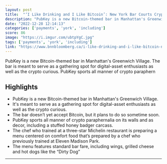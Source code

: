 ```yaml
---
layout: post
title:  "‘I Like Drinking and I Like Bitcoin’: New York Bar Courts Crypto Fans - BNN Bloomberg"
description: "PubKey is a new Bitcoin-themed bar in Manhattan's Greenwich Village. The bar is meant to serve as a gathering spot for digital-asset enthusiasts as well as the crypto curious. PubKey sports all manner of crypto paraphern"
date: "2022-12-28 12:14:13"
categories: ['payments', 'york', 'including']
score: 86
image: "https://i.imgur.com/ubtpYgC.jpg"
tags: ['payments', 'york', 'including']
link: "https://www.bnnbloomberg.ca/i-like-drinking-and-i-like-bitcoin-new-york-bar-courts-crypto-fans-1.1863714"
---
```


PubKey is a new Bitcoin-themed bar in Manhattan's Greenwich Village. The bar is meant to serve as a gathering spot for digital-asset enthusiasts as well as the crypto curious. PubKey sports all manner of crypto paraphern

## Highlights

- PubKey is a new Bitcoin-themed bar in Manhattan's Greenwich Village.
- It's meant to serve as a gathering spot for digital-asset enthusiasts as well as the crypto curious.
- The bar doesn’t yet accept Bitcoin, but it plans to do so sometime soon.
- PubKey sports all manner of crypto paraphernalia on its walls and as decor, including a stuffed honey badger carcass.
- The chef who trained at a three-star Michelin restaurant is preparing a menu centered on comfort food that’s prepared by a chef who previously trained at Eleven Madison Park.
- The menu features standard bar fare, including wings, grilled cheese and hot dogs like the “Dirty Dog”

---
